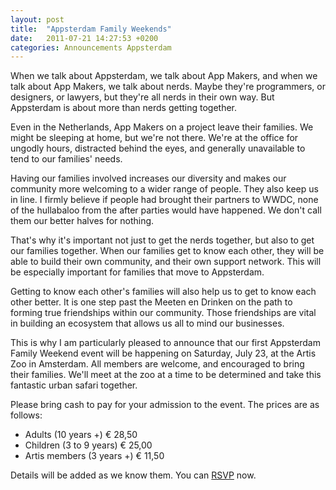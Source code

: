 ```yaml
---
layout: post
title:  "Appsterdam Family Weekends"
date:   2011-07-21 14:27:53 +0200
categories: Announcements Appsterdam
---
```



When we talk about Appsterdam, we talk about App Makers, and when we talk about App Makers, we talk about nerds. Maybe they're programmers, or designers, or lawyers, but they're all nerds in their own way. But Appsterdam is about more than nerds getting together.



Even in the Netherlands, App Makers on a project leave their families. We might be sleeping at home, but we're not there. We're at the office for ungodly hours, distracted behind the eyes, and generally unavailable to tend to our families' needs.



Having our families involved increases our diversity and makes our community more welcoming to a wider range of people. They also keep us in line. I firmly believe if people had brought their partners to WWDC, none of the hullabaloo from the after parties would have happened. We don't call them our better halves for nothing.



That's why it's important not just to get the nerds together, but also to get our families together. When our families get to know each other, they will be able to build their own community, and their own support network. This will be especially important for families that move to Appsterdam.



Getting to know each other's families will also help us to get to know each other better. It is one step past the Meeten en Drinken on the path to forming true friendships within our community. Those friendships are vital in building an ecosystem that allows us all to mind our businesses.



This is why I am particularly pleased to announce that our first Appsterdam Family Weekend event will be happening on Saturday, July 23, at the Artis Zoo in Amsterdam. All members are welcome, and encouraged to bring their families. We'll meet at the zoo at a time to be determined and take this fantastic urban safari together.



Please bring cash to pay for your admission to the event. The prices are as follows:

<ul>

<li>Adults (10 years +) € 28,50</li>

<li>Children (3 to 9 years) € 25,00</li>

<li>Artis members (3 years +) € 11,50</li>

</ul>



Details will be added as we know them. You can <a href="http://appsterdam.rs/rsvp">RSVP</a> now.


